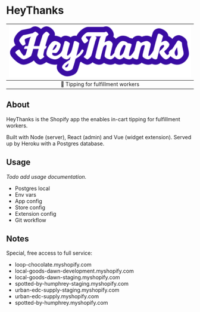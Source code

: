# HeyThanks

| [![HeyThanks logo](theme-app-extension/assets/HeyThanks.svg)](theme-app-extension/assets/HeyThanks.svg) |
| :--: |
| 💜 Tipping for fulfillment workers |

## About

HeyThanks is the Shopify app the enables in-cart tipping for fulfillment workers. 

Built with Node (server), React (admin) and Vue (widget extension). Served up by Heroku with a Postgres database. 

## Usage

*Todo add usage documentation.*
- Postgres local
- Env vars
- App config
- Store config
- Extension config
- Git workflow

## Notes

Special, free access to full service:
- loop-chocolate.myshopify.com
- local-goods-dawn-development.myshopify.com
- local-goods-dawn-staging.myshopify.com
- spotted-by-humphrey-staging.myshopify.com
- urban-edc-supply-staging.myshopify.com
- urban-edc-supply.myshopify.com
- spotted-by-humphrey.myshopify.com
